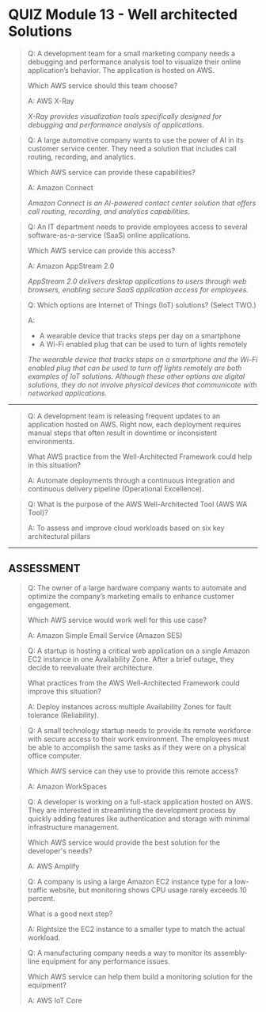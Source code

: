 # QUIZ Module 13 - Well architected Solutions

> Q: A development team for a small marketing company needs a debugging and performance analysis tool to visualize their online application’s behavior. The application is hosted on AWS. 
> 
> Which AWS service should this team choose?
> 
> A: AWS X-Ray
> 
> _X-Ray provides visualization tools specifically designed for debugging and performance analysis of applications._

> Q: A large automotive company wants to use the power of AI in its customer service center. They need a solution that includes call routing, recording, and analytics. 
> 
> Which AWS service can provide these capabilities?
> 
> A: Amazon Connect
> 
> _Amazon Connect is an AI-powered contact center solution that offers call routing, recording, and analytics capabilities._

> Q: An IT department needs to provide employees access to several software-as-a-service (SaaS) online applications. 
> 
> Which AWS service can provide this access?
> 
> A: Amazon AppStream 2.0
> 
> _AppStream 2.0 delivers desktop applications to users through web browsers, enabling secure SaaS application access for employees._

> Q: Which options are Internet of Things (IoT) solutions? (Select TWO.)
> 
> A: 
>   - A wearable device that tracks steps per day on a smartphone
>   - A Wi-Fi enabled plug that can be used to turn of lights remotely
> 
> _The wearable device that tracks steps on a smartphone and the Wi-Fi enabled plug that can be used to turn off lights remotely are both examples of IoT solutions. Although these other options are digital solutions, they do not involve physical devices that communicate with networked applications._

---

> Q: A development team is releasing frequent updates to an application hosted on AWS. Right now, each deployment requires manual steps that often result in downtime or inconsistent environments. 
> 
> What AWS practice from the Well-Architected Framework could help in this situation?
> 
> A: Automate deployments through a continuous integration and continuous delivery pipeline (Operational Excellence).

> Q: What is the purpose of the AWS Well-Architected Tool (AWS WA Tool)?
> 
> A: To assess and improve cloud workloads based on six key architectural pillars

---

## ASSESSMENT

> Q: The owner of a large hardware company wants to automate and optimize the company’s marketing emails to enhance customer engagement. 
> 
> Which AWS service would work well for this use case?
> 
> A: Amazon Simple Email Service (Amazon SES)

> Q: A startup is hosting a critical web application on a single Amazon EC2 instance in one Availability Zone. After a brief outage, they decide to reevaluate their architecture. 
> 
> What practices from the AWS Well-Architected Framework could improve this situation?
> 
> A: Deploy instances across multiple Availability Zones for fault tolerance (Reliability).

> Q: A small technology startup needs to provide its remote workforce with secure access to their work environment. The employees must be able to accomplish the same tasks as if they were on a physical office computer. 
> 
> Which AWS service can they use to provide this remote access?
> 
> A: Amazon WorkSpaces

> Q: A developer is working on a full-stack application hosted on AWS. They are interested in streamlining the development process by quickly adding features like authentication and storage with minimal infrastructure management. 
> 
> Which AWS service would provide the best solution for the developer's needs?
> 
> A: AWS Amplify

> Q: A company is using a large Amazon EC2 instance type for a low-traffic website, but monitoring shows CPU usage rarely exceeds 10 percent. 
> 
> What is a good next step?
> 
> A: Rightsize the EC2 instance to a smaller type to match the actual workload.

> Q: A manufacturing company needs a way to monitor its assembly-line equipment for any performance issues. 
> 
> Which AWS service can help them build a monitoring solution for the equipment?
> 
> A: AWS IoT Core


